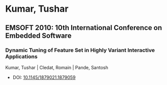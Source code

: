 # Kumar, Tushar

## EMSOFT 2010: 10th International Conference on Embedded Software

### Dynamic Tuning of Feature Set in Highly Variant Interactive Applications
Kumar, Tushar | Cledat, Romain | Pande, Santosh
* DOI: [10.1145/1879021.1879059](https://doi.org/10.1145/1879021.1879059)

